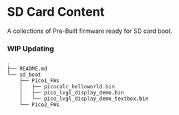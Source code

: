 # SD Card Content 
A collections of Pre-Built firmware ready for SD card boot.


### WIP Updating

```shell
.
├── README.md
└── sd_boot
    ├── Pico1_FWs
    │   ├── picocalc_helloworld.bin
    │   ├── pico_lvgl_display_demo.bin
    │   └── pico_lvgl_display_demo_textbox.bin
    └── Pico2_FWs
```
